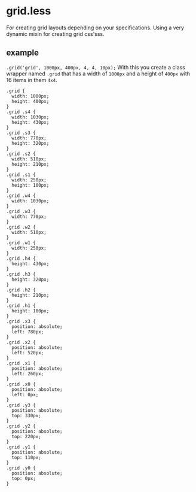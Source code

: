 grid.less
=========

For creating grid layouts depending on your specifications. Using a very dynamic mixin for creating grid css'sss.

example
---------
`.grid('grid', 1000px, 400px, 4, 4, 10px);` With this you create a class wrapper named `.grid` that has a width of `1000px`
and a height of `400px` with 16 items in them `4x4`.


	.grid {
	  width: 1000px;
	  height: 400px;
	}
	.grid .s4 {
	  width: 1030px;
	  height: 430px;
	}
	.grid .s3 {
	  width: 770px;
	  height: 320px;
	}
	.grid .s2 {
	  width: 510px;
	  height: 210px;
	}
	.grid .s1 {
	  width: 250px;
	  height: 100px;
	}
	.grid .w4 {
	  width: 1030px;
	}
	.grid .w3 {
	  width: 770px;
	}
	.grid .w2 {
	  width: 510px;
	}
	.grid .w1 {
	  width: 250px;
	}
	.grid .h4 {
	  height: 430px;
	}
	.grid .h3 {
	  height: 320px;
	}
	.grid .h2 {
	  height: 210px;
	}
	.grid .h1 {
	  height: 100px;
	}
	.grid .x3 {
	  position: absolute;
	  left: 780px;
	}
	.grid .x2 {
	  position: absolute;
	  left: 520px;
	}
	.grid .x1 {
	  position: absolute;
	  left: 260px;
	}
	.grid .x0 {
	  position: absolute;
	  left: 0px;
	}
	.grid .y3 {
	  position: absolute;
	  top: 330px;
	}
	.grid .y2 {
	  position: absolute;
	  top: 220px;
	}
	.grid .y1 {
	  position: absolute;
	  top: 110px;
	}
	.grid .y0 {
	  position: absolute;
	  top: 0px;
	}



